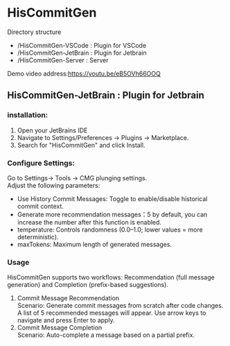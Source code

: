 # HisCommitGen

Directory structure
- /HisCommitGen-VSCode : Plugin for VSCode
- /HisCommitGen-JetBrain : Plugin for Jetbrain
- /HisCommitGen-Server : Server

Demo video address:https://youtu.be/eB5OVh66OOQ

## HisCommitGen-JetBrain : Plugin for Jetbrain  
### installation:  
1. Open your JetBrains IDE  
2. Navigate to Settings/Preferences → Plugins → Marketplace.  
3. Search for "HisCommitGen" and click Install.

### Configure Settings:  
Go to Settings→ Tools → CMG plunging settings.  
Adjust the following parameters:  
+ Use History Commit Messages: Toggle to enable/disable historical commit context.  
+ Generate more recommendation messages：5 by default, you can increase the number after this function is enabled.  
+ temperature: Controls randomness (0.0–1.0; lower values = more deterministic).  
+ maxTokens: Maximum length of generated messages.
### Usage  
HisCommitGen supports two workflows: Recommendation (full message generation) and Completion (prefix-based suggestions).
1. Commit Message Recommendation  
  Scenario: Generate commit messages from scratch after code changes.  
  A list of 5 recommended messages will appear. Use arrow keys to navigate and press Enter to apply.  
2. Commit Message Completion  
  Scenario: Auto-complete a message based on a partial prefix.  
